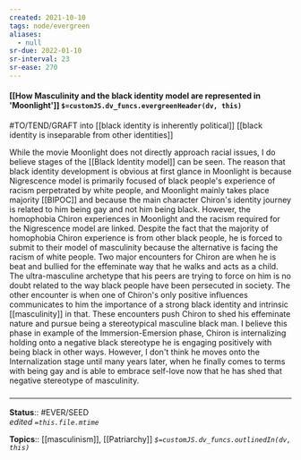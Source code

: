 ```yaml
---
created: 2021-10-10
tags: node/evergreen
aliases:
  - null
sr-due: 2022-01-10
sr-interval: 23
sr-ease: 270
---
```

#### [[How Masculinity and the black identity model are represented in 'Moonlight']] `$=customJS.dv_funcs.evergreenHeader(dv, this)`

#TO/TEND/GRAFT into [[black identity is inherently political]] [[black identity is inseparable from other identities]]

While the movie Moonlight does not directly approach racial issues, I do believe stages of the [[Black Identity model]] can be seen. The reason that black identity development is obvious at first glance in Moonlight is because Nigrescence model is primarily focused of black people's experience of racism perpetrated by white people, and Moonlight mainly takes place majority [[BIPOC]] and because the main character Chiron's identity journey is related to him being gay and not him being black. However, the homophobia Chiron experiences in Moonlight and the racism required for the Nigrescence model are linked. Despite the fact that the majority of homophobia Chiron experience is from other black people, he is forced to submit to their model of masculinity because the alternative is facing the racism of white people. Two major encounters for Chiron are when he is beat and bullied for the effeminate way that he walks and acts as a child. The ultra-masculine archetype that his peers are trying to force on him is no doubt related to the way black people have been persecuted in society. The other encounter is when one of Chiron's only positive influences communicates to him the importance of a strong black identity and intrinsic [[masculinity]] in that. These encounters push Chiron to shed his effeminate nature and pursue being a stereotypical masculine black man. I believe this phase in example of the Immersion-Emersion phase, Chiron is internalizing holding onto a negative black stereotype he is engaging positively with being black in other ways. However, I don't think he moves onto the Internalization stage until many years later, when he finally comes to terms with being gay and is able to embrace self-love now that he has shed that negative stereotype of masculinity.

### <hr class="footnote"/>

**Status**:: #EVER/SEED  
*edited `=this.file.mtime`*

**Topics**:: [[masculinism]], [[Patriarchy]]
*`$=customJS.dv_funcs.outlinedIn(dv, this)`*


